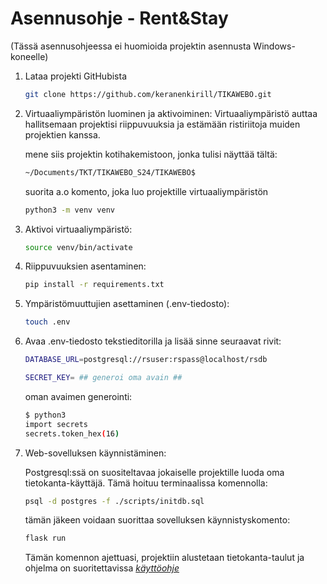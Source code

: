 # Asennusohje - Rent&Stay

(Tässä asennusohjeessa ei huomioida projektin asennusta Windows-koneelle)

1. Lataa projekti GitHubista

   ```bash
   git clone https://github.com/keranenkirill/TIKAWEBO.git
   ```

2. Virtuaaliympäristön luominen ja aktivoiminen:
   Virtuaaliympäristö auttaa hallitsemaan projektisi riippuvuuksia ja estämään ristiriitoja muiden projektien kanssa.

   mene siis projektin kotihakemistoon, jonka tulisi näyttää tältä:

   ```bash
   ~/Documents/TKT/TIKAWEBO_S24/TIKAWEBO$
   ```

   suorita a.o komento, joka luo projektille virtuaaliympäristön

   ```bash
   python3 -m venv venv
   ```

3. Aktivoi virtuaaliympäristö:

   ```bash
   source venv/bin/activate
   ```

4. Riippuvuuksien asentaminen:

   ```bash
   pip install -r requirements.txt
   ```

5. Ympäristömuuttujien asettaminen (.env-tiedosto):

   ```bash
   touch .env
   ```

6. Avaa .env-tiedosto tekstieditorilla ja lisää sinne seuraavat rivit:

   ```bash
   DATABASE_URL=postgresql://rsuser:rspass@localhost/rsdb

   SECRET_KEY= ## generoi oma avain ##
   ```

   oman avaimen generointi:

   ```bash
   $ python3
   import secrets
   secrets.token_hex(16)
   ```

7. Web-sovelluksen käynnistäminen:

   Postgresql:ssä on suositeltavaa jokaiselle projektille luoda oma tietokanta-käyttäjä.
   Tämä hoituu terminaalissa komennolla:

   ```bash
   psql -d postgres -f ./scripts/initdb.sql
   ```

   tämän jäkeen voidaan suorittaa sovelluksen käynnistyskomento:

   ```bash
   flask run
   ```

   Tämän komennon ajettuasi, projektiin alustetaan tietokanta-taulut ja ohjelma on suoritettavissa
   [_käyttöohje_](/asennusohje.md)
